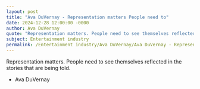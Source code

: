 ```yaml
---
layout: post
title: "Ava DuVernay - Representation matters People need to"
date: 2024-12-28 12:00:00 -0000
author: Ava DuVernay
quote: "Representation matters. People need to see themselves reflected in the stories that are being told."
subject: Entertainment industry
permalink: /Entertainment industry/Ava DuVernay/Ava DuVernay - Representation matters People need to
---
```


Representation matters. People need to see themselves reflected in the stories that are being told.

- Ava DuVernay
